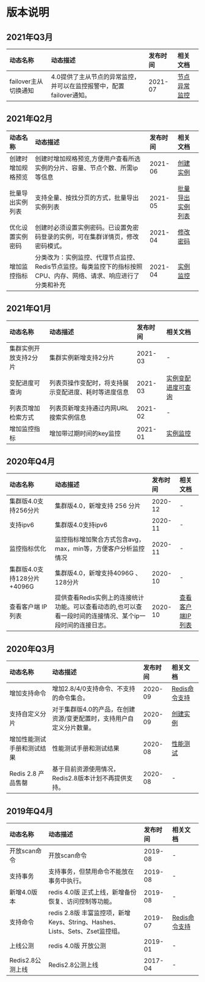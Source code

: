 # 版本说明


## 2021年Q3月

| 动态名称 | 动态描述  | 发布时间	  | 相关文档   |
|   :---  |  :---   |  :---  |:---  |
|   failover主从切换通知	|   4.0提供了主从节点的异常监控，并可以在监控报警中，配置failover通知。	|   2021-07	|  [节点异常监控](../Operation-Guide/Monitoring/Node-Notice.md)  |  


## 2021年Q2月
| 动态名称 | 动态描述  | 发布时间	  | 相关文档   |
|   :---  |  :---   |  :---  |:---  |
|   创建时增加规格预览	|   创建时增加规格预览,方便用户查看所选实例的分片、容量、节点个数、所需ip等信息	|   2021-06	|  [创建实例](../Getting-Started/Create-Instance.md)  |   
|   批量导出实例列表	|   支持全量、按找分页的方式，批量导出实例列表|   	2021-05	|  [批量导出实例列表](../Operation-Guide/Instance-Management/Export-Instance.md)   |   
|   优化设置实例密码	|   创建时必须设置实例密码。已设置免密码登录的实例，可在集群详情页，修改密码模式。|   	2021-04	|  [修改密码](../Operation-Guide/Instance-Management/Change-Password.md)   |   
|   增加监控指标	|   分类改为：实例监控、代理节点监控、Redis节点监控。每类监控下的指标按照CPU、内存、网络、请求、响应进行了分类和补充	|   2021-04	|   [实例监控](../Operation-Guide/Monitoring/Monitoring.md)    |   

## 2021年Q1月
| 动态名称 | 动态描述  | 发布时间	  | 相关文档   |
|   :---  |  :---   |  :---  |:---  |
|   集群实例开放支持2分片| 集群实例新增支持2分片  | 2021-03	|  -   |   
|   变配进度可查询	|   列表页操作变配时，将支持展示变配进度、耗时等进度信息 	|   2021-03	|  [实例变配进度可查询](../Operation-Guide/Instance-Management/Change-Configuration.md)  | 
|   列表页增加检索方式	|   列表页新增支持通过内网URL搜索实例信息|   	2021-02	|  -    |   
|   增加监控指标	|   增加带过期时间的key监控	|   2021-01	|  [实例监控](../Operation-Guide/Monitoring/Monitoring.md)    |   



## 2020年Q4月
| 动态名称 | 动态描述  | 发布时间	  | 相关文档   |
|   :---  |  :---   |  :---  |:---  |
|   集群版4.0支持256分片	|   集群版4.0，新增支持 256 分片	|   2020-12	|  -   |   
|   支持ipv6|   	集群版4.0支持ipv6	|   2020-11 | - |   
|   监控指标优化|   	监控指标增加聚合方式包含avg，max，min等，方便客户分析监控情况	|   2020-11	|  -  |   
|   集群版4.0支持128分片+4096G  |   	集群版4.0，新增支持4096G 、128分片|   	2020-10	|    -  |   
|   查看客户端 IP 列表	  |   提供查看Redis实例上的连接统计功能。可以查看动态的,也可以查看一段时间的连接情况、某个ip一段时间的连接日志。   |     2020-10	|    [查看客户端IP列表](../Operation-Guide/Instance-Management/ClientIPList.md)  


## 2020年Q3月
| 动态名称 | 动态描述  | 发布时间	  | 相关文档   |
|   :---  |  :---   |  :---  |:---  |
|   增加支持命令	|   增加2.8/4/0支持命令、不支持的命令集合。	|   2020-09	|    [Redis命令支持](../Getting-Started/Command-Supported.md)	| 
|   支持自定义分片|   	对于集群版4.0的产品，在创建资源/变更配置时，支持用户自定义分片数量。	|   2020-09	|   [创建实例](../Getting-Started/Create-Instance.md)  |   
|   增加性能测试手册和测试结果	  |  性能测试手册和测试结果	  |  2020-08  |  	 [性能测试](../Performance-Test/Test-environment.md)  |  
|   Redis 2.8 产品售罄	|   基于目前资源使用情况，Redis2.8版本计划不再提供支持。 |   2020-08	|   -   | 


## 2019年Q4月
| 动态名称 | 动态描述  | 发布时间	  | 相关文档   |
|   :---  |  :---   |  :---  |:---  |
|   开放scan命令	|   开放scan命令	|   2019-08	|    -   |   
|   支持事务	|   支持事务，但禁用命令不能放在事务中执行。|   	2019-08	|   -   |   
|   新增4.0版本	|      redis 4.0版 正式上线，新增备份恢复、访问控制等功能。  |   2019-08	|   -   |   
|   支持命令		|  redis 2.8版 丰富监控项，新增Keys、String、Hashes、Lists、Sets、Zset监控组。	|   2019-07	 |   [Redis命令支持](../Getting-Started/Command-Supported.md) |   
|   上线公测|   	redis 4.0版  开放公测|   	2019-01 |  -    |   
|   Redis2.8公测上线|   	Redis2.8公测上线|   	2017-04	|  - |   


